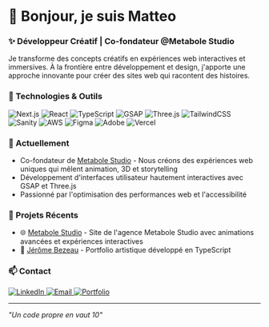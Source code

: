 # 👋 Bonjour, je suis Matteo

### ✨ Développeur Créatif | Co-fondateur @Metabole Studio

Je transforme des concepts créatifs en expériences web interactives et immersives. À la frontière entre développement et design, j'apporte une approche innovante pour créer des sites web qui racontent des histoires.

### 🚀 Technologies & Outils

![Next.js](https://img.shields.io/badge/-Next.js-000000?style=for-the-badge&logo=next.js&logoColor=white)
![React](https://img.shields.io/badge/-React-61DAFB?style=for-the-badge&logo=react&logoColor=black)
![TypeScript](https://img.shields.io/badge/-TypeScript-3178C6?style=for-the-badge&logo=typescript&logoColor=white)
![GSAP](https://img.shields.io/badge/-GSAP-88CE02?style=for-the-badge&logo=greensock&logoColor=black)
![Three.js](https://img.shields.io/badge/-Three.js-000000?style=for-the-badge&logo=three.js&logoColor=white)
![TailwindCSS](https://img.shields.io/badge/-TailwindCSS-38B2AC?style=for-the-badge&logo=tailwind-css&logoColor=white)
![Sanity](https://img.shields.io/badge/-Sanity-F03E2F?style=for-the-badge&logo=sanity&logoColor=white)
![AWS](https://img.shields.io/badge/-AWS-FF9900?style=for-the-badge&logo=amazon-aws&logoColor=white)
![Figma](https://img.shields.io/badge/-Figma-F24E1E?style=for-the-badge&logo=figma&logoColor=white)
![Adobe](https://img.shields.io/badge/-Adobe-FF0000?style=for-the-badge&logo=adobe&logoColor=white)
![Vercel](https://img.shields.io/badge/-Vercel-000000?style=for-the-badge&logo=vercel&logoColor=white)

### 🔭 Actuellement

- Co-fondateur de [Metabole Studio](https://www.metabole.studio) - Nous créons des expériences web uniques qui mêlent animation, 3D et storytelling
- Développement d'interfaces utilisateur hautement interactives avec GSAP et Three.js
- Passionné par l'optimisation des performances web et l'accessibilité

### 💼 Projets Récents

- 🌐 [Metabole Studio](https://metabole.studio/) - Site de l'agence Metabole Studio avec animations avancées et expériences interactives
- 🎨 [Jérôme Bezeau](https://jeromebezeau.com/) - Portfolio artistique développé en TypeScript

### 📫 Contact

<a href="https://www.linkedin.com/in/matteo-courquin/">
  <img src="https://img.shields.io/badge/-LinkedIn-0A66C2?style=for-the-badge&logo=linkedin&logoColor=white" alt="LinkedIn" />
</a>
<a href="mailto:contact@matteocourquin.com">
  <img src="https://img.shields.io/badge/-Email-EA4335?style=for-the-badge&logo=gmail&logoColor=white" alt="Email" />
</a>
<a href="https://matteocourquin.com">
  <img src="https://img.shields.io/badge/-Portfolio-000000?style=for-the-badge&logo=safari&logoColor=white" alt="Portfolio" />
</a>

---

*"Un code propre en vaut 10"*
